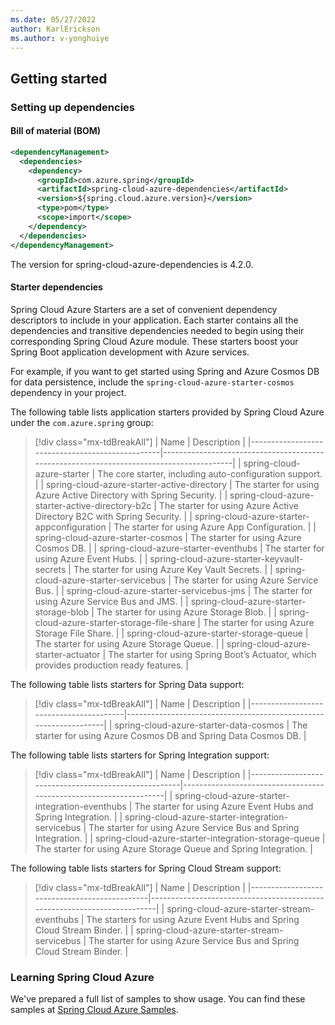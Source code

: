 ```yaml
---
ms.date: 05/27/2022
author: KarlErickson
ms.author: v-yonghuiye
---
```


## Getting started

### Setting up dependencies

#### Bill of material (BOM)

```xml
<dependencyManagement>
  <dependencies>
    <dependency>
      <groupId>com.azure.spring</groupId>
      <artifactId>spring-cloud-azure-dependencies</artifactId>
      <version>${spring.cloud.azure.version}</version>
      <type>pom</type>
      <scope>import</scope>
    </dependency>
  </dependencies>
</dependencyManagement>
```

The version for spring-cloud-azure-dependencies is 4.2.0.

#### Starter dependencies

Spring Cloud Azure Starters are a set of convenient dependency descriptors to include in your application. Each starter contains all the dependencies and transitive dependencies needed to begin using their corresponding Spring Cloud Azure module. These starters boost your Spring Boot application development with Azure services.

For example, if you want to get started using Spring and Azure Cosmos DB for data persistence, include the `spring-cloud-azure-starter-cosmos` dependency in your project.

The following table lists application starters provided by Spring Cloud Azure under the `com.azure.spring` group:

> [!div class="mx-tdBreakAll"]
> | Name                                            | Description                                                                             |
> |-------------------------------------------------|-----------------------------------------------------------------------------------------|
> | spring-cloud-azure-starter                      | The core starter, including auto-configuration support.                                 |
> | spring-cloud-azure-starter-active-directory     | The starter for using Azure Active Directory with Spring Security.                      |
> | spring-cloud-azure-starter-active-directory-b2c | The starter for using Azure Active Directory B2C with Spring Security.                  |
> | spring-cloud-azure-starter-appconfiguration     | The starter for using Azure App Configuration.                                          |
> | spring-cloud-azure-starter-cosmos               | The starter for using Azure Cosmos DB.                                                  |
> | spring-cloud-azure-starter-eventhubs            | The starter for using Azure Event Hubs.                                                 |
> | spring-cloud-azure-starter-keyvault-secrets     | The starter for using Azure Key Vault Secrets.                                          |
> | spring-cloud-azure-starter-servicebus           | The starter for using Azure Service Bus.                                                |
> | spring-cloud-azure-starter-servicebus-jms       | The starter for using Azure Service Bus and JMS.                                        |
> | spring-cloud-azure-starter-storage-blob         | The starter for using Azure Storage Blob.                                               |
> | spring-cloud-azure-starter-storage-file-share   | The starter for using Azure Storage File Share.                                         |
> | spring-cloud-azure-starter-storage-queue        | The starter for using Azure Storage Queue.                                              |
> | spring-cloud-azure-starter-actuator             | The starter for using Spring Boot’s Actuator, which provides production ready features. |

The following table lists starters for Spring Data support:

> [!div class="mx-tdBreakAll"]
> | Name                                   | Description                                                      |
> |----------------------------------------|------------------------------------------------------------------|
> | spring-cloud-azure-starter-data-cosmos | The starter for using Azure Cosmos DB and Spring Data Cosmos DB. |

The following table lists starters for Spring Integration support:

> [!div class="mx-tdBreakAll"]
> | Name                                                 | Description                                                       |
> |------------------------------------------------------|-------------------------------------------------------------------|
> | spring-cloud-azure-starter-integration-eventhubs     | The starter for using Azure Event Hubs and Spring Integration.    |
> | spring-cloud-azure-starter-integration-servicebus    | The starter for using Azure Service Bus and Spring Integration.   |
> | spring-cloud-azure-starter-integration-storage-queue | The starter for using Azure Storage Queue and Spring Integration. |

The following table lists starters for Spring Cloud Stream support:

> [!div class="mx-tdBreakAll"]
> | Name                                         | Description                                                             |
> |----------------------------------------------|-------------------------------------------------------------------------|
> | spring-cloud-azure-starter-stream-eventhubs  | The starters for using Azure Event Hubs and Spring Cloud Stream Binder. |
> | spring-cloud-azure-starter-stream-servicebus | The starter for using Azure Service Bus and Spring Cloud Stream Binder. |

### Learning Spring Cloud Azure

We've prepared a full list of samples to show usage. You can find these samples at [Spring Cloud Azure Samples](https://github.com/Azure-Samples/azure-spring-boot-samples/tree/spring-cloud-azure_4.2.0).
